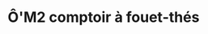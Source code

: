 ---
title: "Ô'M2 comptoir à fouet-thés"
url: /trois-rivieres/om2-comptoir-a-fouet-thes/
shop: Tee
---